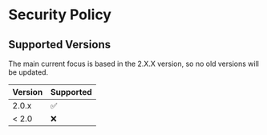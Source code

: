 # Security Policy

## Supported Versions

The main current focus is based in the 2.X.X version, so no old versions will be updated.

| Version | Supported          |
| ------- | ------------------ |
| 2.0.x   | :white_check_mark: |
| < 2.0   | :x:                |
